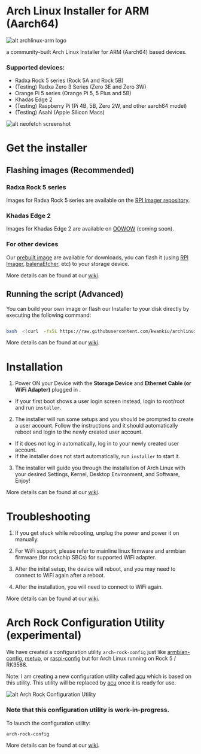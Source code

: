 # Arch Linux Installer for ARM (Aarch64)

![alt archlinux-arm logo](https://archlinuxarm.org/public/images/alarm.png)

a community-built Arch Linux Installer for ARM (Aarch64) based devices.

### Supported devices:
- Radxa Rock 5 series (Rock 5A and Rock 5B)
- (Testing) Radxa Zero 3 Series (Zero 3E and Zero 3W)
- Orange Pi 5 series (Orange Pi 5, 5 Plus and 5B)
- Khadas Edge 2
- (Testing) Raspberry Pi (Pi 4B, 5B, Zero 2W, and other aarch64 model)
- (Testing) Asahi (Apple Silicon Macs)

![alt neofetch screenshot](https://i.imgur.com/3ynZCthl.png)

# Get the installer

## Flashing images (Recommended)

### Radxa Rock 5 series

Images for Radxa Rock 5 series are available on the [RPI Imager repository](https://forum.radxa.com/t/i-made-a-community-images-repository-for-rpi-imager/20080).

### Khadas Edge 2

Images for Khadas Edge 2 are available on [OOWOW](https://docs.khadas.com/software/oowow/getting-started) (coming soon).

### For other devices
Our [prebuilt image](https://github.com/kwankiu/archlinux-installer-rock5/releases/latest) are available for downloads, you can flash it (using [RPI Imager](https://www.raspberrypi.com/software/), [balenaEtcher](https://etcher.balena.io/), etc) to your storage device.

  More details can be found at our [wiki](https://github.com/kwankiu/archlinux-installer-rock5/wiki/Get-the-installer).

## Running the script (Advanced)

You can build your own image or flash our Installer to your disk directly by executing the following command:

```bash

bash  <(curl  -fsSL https://raw.githubusercontent.com/kwankiu/archlinux-installer-rock5/main/create-installation-media)

```

  More details can be found at our [wiki](https://github.com/kwankiu/archlinux-installer-rock5/wiki/Advanced).

# Installation

1. Power ON your Device with the **Storage Device** and **Ethernet Cable (or WiFi Adapter)** plugged in .  
- If your first boot shows a user login screen instead, login to root/root and run `installer`.

2. The installer will run some setups and you should be prompted to create a user account. Follow the instructions and it should automatically reboot and login to the newly created user account.
- If it does not log in automatically, log in to your newly created user account. 
- If the installer does not start automatically, run `installer` to start it.

3. The installer will guide you through the installation of Arch Linux with your desired Settings, Kernel, Desktop Environment, and Software, Enjoy!

More details can be found at our [wiki](https://github.com/kwankiu/archlinux-installer-rock5/wiki/Installation).

# Troubleshooting

1. If you get stuck while rebooting, unplug the power and power it on manually.

2. For WiFi support, please refer to mainline linux firmware and armbian firmware (for rockchip SBCs) for supported WiFi adapter.

3. After the inital setup, the device will reboot, and you may need to connect to WiFi again after a reboot.

4. After the installation, you will need to connect to WiFi again.

  More details can be found at our [wiki](https://github.com/kwankiu/archlinux-installer-rock5/wiki/General#troubleshooting).

# Arch Rock Configuration Utility (experimental)

We have created a configuration utility `arch-rock-config` just like [armbian-config](https://github.com/armbian/config), [rsetup](https://docs.radxa.com/en/radxa-os/rsetup/rsetup-tool), or [raspi-config](https://www.raspberrypi.com/documentation/computers/configuration.html) but for Arch Linux running on Rock 5 / RK3588.

Note: I am creating a new configuration utility called [acu](https://github.com/kwankiu/acu) which is based on this utility. This utility will be replaced by [acu](https://github.com/kwankiu/acu) once it is ready for use.

![alt Arch Rock Configuration Utility](https://i.imgur.com/bccc10d.png)

### Note that this configuration utility is work-in-progress.

  To launch the configuration utility:

```
arch-rock-config
```

More details can be found at our [wiki](https://github.com/kwankiu/archlinux-installer-rock5/wiki/General#troubleshooting).
